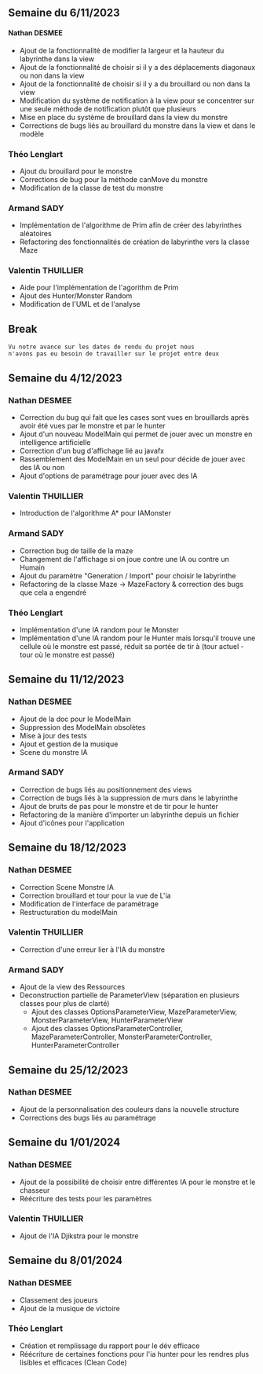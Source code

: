 ## Semaine du 6/11/2023

#### Nathan DESMEE

- Ajout de la fonctionnalité de modifier la largeur et la hauteur du labyrinthe dans la view
- Ajout de la fonctionnalité de choisir si il y a des déplacements diagonaux ou non dans la view
- Ajout de la fonctionnalité de choisir si il y a du brouillard ou non dans la view
- Modification du système de notification à la view pour se concentrer sur une seule méthode de notification plutôt que plusieurs
- Mise en place du système de brouillard dans la view du monstre
- Corrections de bugs liés au brouillard du monstre dans la view et dans le modèle

### Théo Lenglart

- Ajout du brouillard pour le monstre
- Corrections de bug pour la méthode canMove du monstre
- Modification de la classe de test du monstre


### Armand SADY  

- Implémentation de l'algorithme de Prim afin de créer des labyrinthes aléatoires  
- Refactoring des fonctionnalités de création de labyrinthe vers la classe Maze


### Valentin THUILLIER

- Aide pour l'implémentation de l'agorithm de Prim
- Ajout des Hunter/Monster Random
- Modification de l'UML et de l'analyse

## Break

```agsl
Vu notre avance sur les dates de rendu du projet nous 
n'avons pas eu besoin de travailler sur le projet entre deux
```

## Semaine du 4/12/2023

### Nathan DESMEE

- Correction du bug qui fait que les cases sont vues en brouillards après avoir été vues par le monstre et par le hunter
- Ajout d'un nouveau ModelMain qui permet de jouer avec un monstre en intelligence artificielle
- Correction d'un bug d'affichage lié au javafx
- Rassemblement des ModelMain en un seul pour décide de jouer avec des IA ou non
- Ajout d'options de paramétrage pour jouer avec des IA

### Valentin THUILLIER

- Introduction de l'algorithme A* pour IAMonster
### Armand SADY

- Correction bug de taille de la maze
- Changement de l'affichage si on joue contre une IA ou contre un Humain
- Ajout du paramètre "Generation / Import" pour choisir le labyrinthe
- Refactoring de la classe Maze -> MazeFactory & correction des bugs que cela a engendré

### Théo Lenglart

- Implémentation d'une IA random pour le Monster
- Implémentation d'une IA random pour le Hunter mais lorsqu'il trouve une cellule où le monstre est passé, réduit sa portée de tir à (tour actuel - tour où le monstre est passé)

## Semaine du 11/12/2023

### Nathan DESMEE

- Ajout de la doc pour le ModelMain
- Suppression des ModelMain obsolètes
- Mise à jour des tests
- Ajout et gestion de la musique 
- Scene du monstre IA

### Armand SADY

- Correction de bugs liés au positionnement des views
- Correction de bugs liés à la suppression de murs dans le labyrinthe
- Ajout de bruits de pas pour le monstre et de tir pour le hunter
- Refactoring de la manière d'importer un labyrinthe depuis un fichier
- Ajout d'icônes pour l'application

## Semaine du 18/12/2023

### Nathan DESMEE

- Correction Scene Monstre IA
- Correction brouillard et tour pour la vue de L'ia
- Modification de l'interface de paramétrage
- Restructuration du modelMain

### Valentin THUILLIER

- Correction d'une erreur lier à l'IA du monstre

### Armand SADY

- Ajout de la view des Ressources
- Deconstruction partielle de ParameterView (séparation en plusieurs classes pour plus de clarté)
  - Ajout des classes OptionsParameterView, MazeParameterView, MonsterParameterView, HunterParameterView
  - Ajout des classes OptionsParameterController, MazeParameterController, MonsterParameterController, HunterParameterController

## Semaine du 25/12/2023

### Nathan DESMEE

- Ajout de la personnalisation des couleurs dans la nouvelle structure
- Corrections des bugs liés au paramétrage

## Semaine du 1/01/2024

### Nathan DESMEE

- Ajout de la possibilité de choisir entre différentes IA pour le monstre et le chasseur
- Réécriture des tests pour les paramètres

### Valentin THUILLIER

- Ajout de l'IA Djikstra pour le monstre

## Semaine du 8/01/2024

### Nathan DESMEE

- Classement des joueurs
- Ajout de la musique de victoire

### Théo Lenglart
- Création et remplissage du rapport pour le dév efficace
- Réécriture de certaines fonctions pour l'ia hunter pour les rendres plus lisibles et efficaces (Clean Code)
